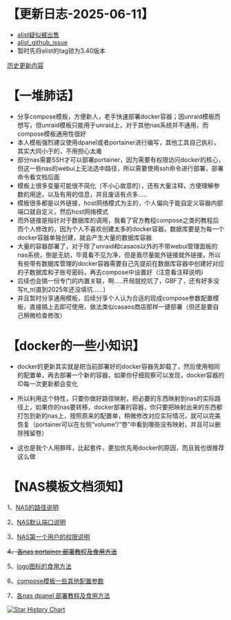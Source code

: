 # 【更新日志-2025-06-11】
- [alist疑似被出售](https://linux.do/t/topic/714827)
- [alist_github_issue](https://github.com/AlistGo/alist/issues/8649)
- 暂时先将alist的tag锁为3.40版本

[历史更新内容](https://github.com/FrozenGEE/compose/blob/main/WHAT'S_OLD.md)

# 【一堆肺话】
- 分享compose模板，方便新人，老手快速部署docker容器；因unraid模板而想写，但unraid模板只能用于unraid上，对于其他nas系统并不通用，而compose模板通用性很好
- 本人模板强烈建议使用dpanel或者portainer进行编写，其他工具自己执衫，其实大同小于的，不用担心太难
- 部分nas需要SSH才可以部署portainer，因为需要有权限访问docker的核心，但这一些nas的webui上无法选中路径，所以需要使用ssh命令进行部署，部署命令看文档后面
- 模板上很多变量可能很不简化（不小心故意的），还有大量注释，方便理解参数的用途，以及有用的信息，并且废话有点多.....
- 模板很多都是以外链接，host网络模式为主的，个人偏向于能自定义容器内部端口就自定义，然后host网络模式
- 而外链接是指针对于数据库的调用，我看了官方教程compose之类的教程后而个人修改的，因为个人不喜欢创建太多的docker容器，数据库要是为每一个docker容器单独创建，就会产生大量的数据库容器
- 大量的容器部署了，对于除了unraid和casaos以外的不带webui管理面板的nas系统，倒是无妨，毕竟看不见为净，但是我尽量能外链接就外链接，所以有些带有数据库管理的docker容器需要自己先提前在数据库容器中创建好对应的子数据库和子账号密码，再去compose中设置好（注意看注释说明）
- 后续也会搞一份专门的内置关联，啊.....开局就挖坑了，GBF了，还有好多没写π_π(直到2025年还没填坑......)
- 并且暂时分享通用模板，后续分享个人认为合适的现成compose参数配置模板，直接搞上去即可使用，做法类似casaos商店那样一键部署（但还是要自己稍微检查修改）

# 【docker的一些小知识】
- docker的更新其实就是把当前部署好的docker容器先卸载了，然后使用相同的配置单，再去部署一个新的容器，如果你仔细观察可以发现，docker容器的ID每一次更新都会变化

- 所以利用这个特性，只要你做好路径映射，把必要的东西映射到nas的实际路径上，如果你的nas要转移，docker部署的容器，你只要把映射出来的东西都打包到新的nas上，按照原来的配置单，稍微修改对应实际情况，就可以完美恢复（portainer可以在左侧“volume”/“卷”中看到哪些没有映射，并且可以删除残留卷）
- 这也是我个人用群晖，比起套件，更加优先用docker的原因，而且我也很推荐这么做

# 【NAS模板文档须知】
1、[NAS的路径说明](https://github.com/FrozenGEE/compose/blob/main/volumes.md)

2、[NAS默认端口说明](https://github.com/FrozenGEE/compose/blob/main/ports.md)

3、[NAS第一个用户的权限说明](https://github.com/FrozenGEE/compose/blob/main/uid_gid.md)

<del>4、[各nas portainer 部署教程及食用方法](https://github.com/FrozenGEE/compose/blob/main/portainer.md)</del>

5、[logo图标的食用方法](https://github.com/FrozenGEE/compose/blob/main/logo.md)

6、[compose模板一些其他配置参数](https://github.com/FrozenGEE/compose/blob/main/compose.md)

7、[各nas dpanel 部署教程及食用方法](https://github.com/FrozenGEE/compose/blob/main/dpanel.md)


[![Star History Chart](https://api.star-history.com/svg?repos=FrozenGEE/compose&type=Date)](https://star-history.com/#FrozenGEE/compose&Date)
